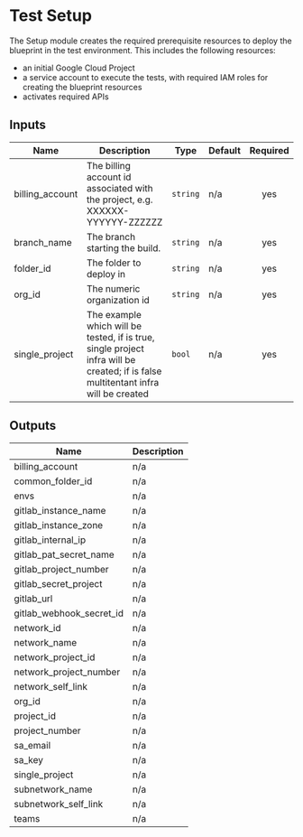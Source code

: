 # Test Setup

The Setup module creates the required prerequisite resources to deploy the blueprint in the test environment. This includes the following resources:
- an initial Google Cloud Project
- a service account to execute the tests, with required IAM roles for creating the blueprint resources
- activates required APIs

<!-- BEGINNING OF PRE-COMMIT-TERRAFORM DOCS HOOK -->
## Inputs

| Name | Description | Type | Default | Required |
|------|-------------|------|---------|:--------:|
| billing\_account | The billing account id associated with the project, e.g. XXXXXX-YYYYYY-ZZZZZZ | `string` | n/a | yes |
| branch\_name | The branch starting the build. | `string` | n/a | yes |
| folder\_id | The folder to deploy in | `string` | n/a | yes |
| org\_id | The numeric organization id | `string` | n/a | yes |
| single\_project | The example which will be tested, if is true, single project infra will be created; if is false multitentant infra will be created | `bool` | n/a | yes |

## Outputs

| Name | Description |
|------|-------------|
| billing\_account | n/a |
| common\_folder\_id | n/a |
| envs | n/a |
| gitlab\_instance\_name | n/a |
| gitlab\_instance\_zone | n/a |
| gitlab\_internal\_ip | n/a |
| gitlab\_pat\_secret\_name | n/a |
| gitlab\_project\_number | n/a |
| gitlab\_secret\_project | n/a |
| gitlab\_url | n/a |
| gitlab\_webhook\_secret\_id | n/a |
| network\_id | n/a |
| network\_name | n/a |
| network\_project\_id | n/a |
| network\_project\_number | n/a |
| network\_self\_link | n/a |
| org\_id | n/a |
| project\_id | n/a |
| project\_number | n/a |
| sa\_email | n/a |
| sa\_key | n/a |
| single\_project | n/a |
| subnetwork\_name | n/a |
| subnetwork\_self\_link | n/a |
| teams | n/a |

<!-- END OF PRE-COMMIT-TERRAFORM DOCS HOOK -->
